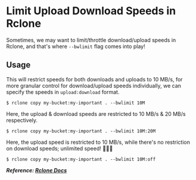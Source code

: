 # Limit Upload Download Speeds in Rclone

Sometimes, we may want to limit/throttle download/upload speeds in Rclone, and that's where `--bwlimit` flag comes into play!

## Usage

This will restrict speeds for both downloads and uploads to 10 MB/s, for more granular control for download/upload speeds individually, we can specify the speeds in `upload:download` format.

```code
$ rclone copy my-bucket:my-important . --bwlimit 10M
```

Here, the upload & download speeds are restricted to 10 MB/s & 20 MB/s respectively.

```code
$ rclone copy my-bucket:my-important . --bwlimit 10M:20M
```

Here, the upload speed is restricted to 10 MB/s, while there's no restriction on download speeds; unlimited speed! 🚀🚀🚀

```code
$ rclone copy my-bucket:my-important . --bwlimit 10M:off
```

**_Reference: [Rclone Docs](https://rclone.org/docs/#bwlimit-bwtimetable)_**
